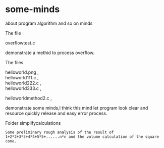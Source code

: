 # some-minds
about program   algorithm and so on   minds 

The file   

overflowtest.c

demonstrate a methid to  process  overflow.



The files   

helloworld.png     ,   
helloworld111.c    ,    
helloworld222.c    ,   
helloworld333.c    ,

helloworldmethod2.c    ,

demonstrate some minds,I think this mind let program look clear and resource quickly release and easy error process.


Folder simplifycalculations


    Some preliminary rough analysis of the result of 1+2*2+3*3+4*4+5*5+......n*n and the volume calculation of the square cone.
